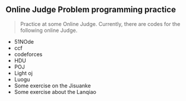 ## Online Judge Problem programming practice

> Practice at some Online Judge.
> Currently, there are codes for the following online Judge.

* 51NOde 
* ccf 
* codeforces
* HDU 
* POJ 
* Light oj
* Luogu
* Some exercise on the Jisuanke 
* Some exercise about the Lanqiao

